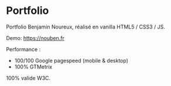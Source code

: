 # Portfolio

Portfolio Benjamin Noureux, réalisé en vanilla HTML5 / CSS3 / JS.

Demo: https://nouben.fr

Performance :
- 100/100 Google pagespeed (mobile & desktop)
- 100% GTMetrix

100% valide W3C.


